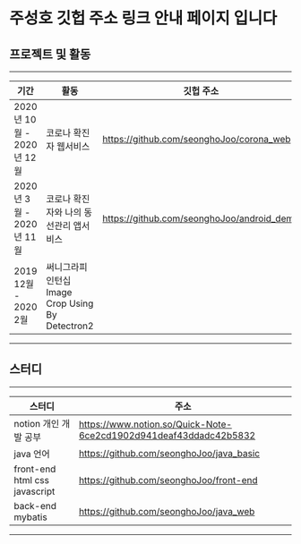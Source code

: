 
# 주성호 깃헙 주소 링크 안내 페이지 입니다

## 프로젝트 및 활동
* * *

기간|활동|깃헙 주소|
--- | --- | ---|
2020년 10월 - 2020년 12월 |코로나 확진자 웹서비스 | https://github.com/seonghoJoo/corona_web
2020년 3월 - 2020년 11월 | 코로나 확진자와 나의 동선관리 앱서비스 | https://github.com/seonghoJoo/android_demo
2019 12월 - 2020 2월 | 써니그라피 인턴십 Image Crop Using By Detectron2 | 
* * *

## 스터디
* * *
스터디 | 주소|
 --- | --- |
notion 개인 개발 공부 | https://www.notion.so/Quick-Note-6ce2cd1902d941deaf43ddadc42b5832
java 언어 | https://github.com/seonghoJoo/java_basic
front-end html css javascript | https://github.com/seonghoJoo/front-end
 back-end mybatis | https://github.com/seonghoJoo/java_web
* * *


